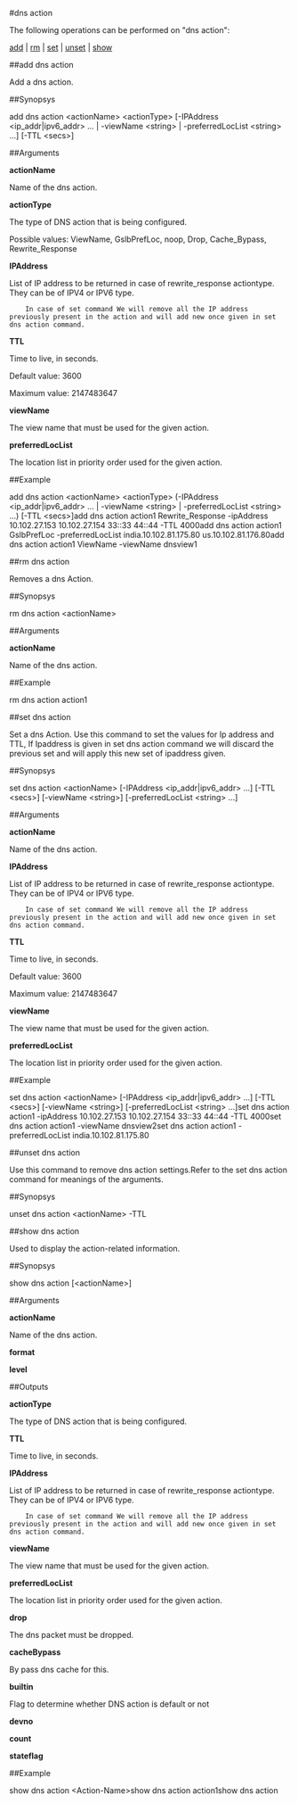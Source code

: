 #dns action

The following operations can be performed on "dns action":


[add](#add-dns-action) | [rm](#rm-dns-action) | [set](#set-dns-action) | [unset](#unset-dns-action) | [show](#show-dns-action)

##add dns action

Add a dns action.


##Synopsys

add dns action &lt;actionName> &lt;actionType> [-IPAddress &lt;ip_addr|ipv6_addr> ... | -viewName &lt;string> | -preferredLocList &lt;string> ...] [-TTL &lt;secs>]


##Arguments

<b>actionName</b>
Name of the dns action.

<b>actionType</b>
The type of DNS action that is being configured.
Possible values: ViewName, GslbPrefLoc, noop, Drop, Cache_Bypass, Rewrite_Response

<b>IPAddress</b>
List of IP address to be returned in case of rewrite_response actiontype. They can be of IPV4 or IPV6 type.
	    In case of set command We will remove all the IP address previously present in the action and will add new once given in set dns action command.

<b>TTL</b>
Time to live, in seconds.
Default value: 3600
Maximum value: 2147483647

<b>viewName</b>
The view name that must be used for the given action.

<b>preferredLocList</b>
The location list in priority order used for the given action.



##Example

add dns action &lt;actionName&gt; &lt;actionType&gt; (-IPAddress &lt;ip_addr|ipv6_addr&gt; ... | -viewName &lt;string&gt; | -preferredLocList &lt;string&gt; ...) [-TTL &lt;secs&gt;]add dns action action1  Rewrite_Response -ipAddress 10.102.27.153 10.102.27.154 33::33 44::44 -TTL 4000add dns action action1  GslbPrefLoc -preferredLocList india.10.102.81.175.80 us.10.102.81.176.80add dns action action1  ViewName -viewName dnsview1 

##rm dns action

Removes a dns Action.


##Synopsys

rm dns action &lt;actionName>


##Arguments

<b>actionName</b>
Name of the dns action.



##Example

rm dns action action1

##set dns action

Set a dns Action. Use this command to set the values for Ip address and TTL, If Ipaddress is given in set dns action command we will discard the previous set and will apply this new set of ipaddress given.


##Synopsys

set dns action &lt;actionName> [-IPAddress &lt;ip_addr|ipv6_addr> ...] [-TTL &lt;secs>] [-viewName &lt;string>] [-preferredLocList &lt;string> ...]


##Arguments

<b>actionName</b>
Name of the dns action.

<b>IPAddress</b>
List of IP address to be returned in case of rewrite_response actiontype. They can be of IPV4 or IPV6 type.
	    In case of set command We will remove all the IP address previously present in the action and will add new once given in set dns action command.

<b>TTL</b>
Time to live, in seconds.
Default value: 3600
Maximum value: 2147483647

<b>viewName</b>
The view name that must be used for the given action.

<b>preferredLocList</b>
The location list in priority order used for the given action.



##Example

set dns action &lt;actionName&gt; [-IPAddress &lt;ip_addr|ipv6_addr&gt; ...] [-TTL &lt;secs&gt;] [-viewName &lt;string&gt;] [-preferredLocList &lt;string&gt; ...]set dns action action1  -ipAddress 10.102.27.153 10.102.27.154 33::33 44::44 -TTL 4000set dns action action1 	-viewName dnsview2set dns action action1  -preferredLocList india.10.102.81.175.80

##unset dns action

Use this command to remove dns action settings.Refer to the set dns action command for meanings of the arguments.


##Synopsys

unset dns action &lt;actionName> -TTL


##show dns action

Used to display the action-related information.


##Synopsys

show dns action [&lt;actionName>]


##Arguments

<b>actionName</b>
Name of the dns action.

<b>format</b>

<b>level</b>



##Outputs

<b>actionType</b>
The type of DNS action that is being configured.

<b>TTL</b>
Time to live, in seconds.

<b>IPAddress</b>
List of IP address to be returned in case of rewrite_response actiontype. They can be of IPV4 or IPV6 type.
	    In case of set command We will remove all the IP address previously present in the action and will add new once given in set dns action command.

<b>viewName</b>
The view name that must be used for the given action.

<b>preferredLocList</b>
The location list in priority order used for the given action.

<b>drop</b>
The dns packet must be dropped.

<b>cacheBypass</b>
By pass dns cache for this.

<b>builtin</b>
Flag to determine whether DNS action is default or not

<b>devno</b>

<b>count</b>

<b>stateflag</b>



##Example

show dns action &lt;Action-Name&gt;show dns action action1show dns action

